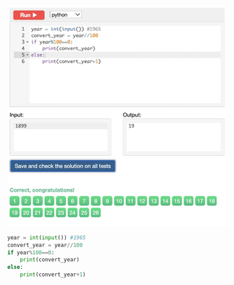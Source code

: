 ![Solution](https://github.com/KaiFig/unit-1/blob/main/Snakify/Lesson%202/Century.jpg)

```.py
year = int(input()) #1965
convert_year = year//100
if year%100==0:
    print(convert_year)
else:
    print(convert_year+1)
